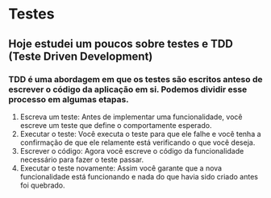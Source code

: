 # Testes

## Hoje estudei um poucos sobre testes e TDD (Teste Driven Development)

### TDD é uma abordagem em que os testes são escritos anteso de escrever o código da aplicação em si. Podemos dividir esse processo em algumas etapas.
1. Escreva um teste: Antes de implementar uma funcionalidade, você escreve um teste que define o comportamente esperado.
2. Executar o teste: Você executa o teste para que ele falhe e você tenha a confirmação de que ele relamente está verificando o que você deseja.
3. Escrever o código: Agora você escreve o código da funcionalidade necessário para fazer o teste passar.
4. Executar o teste novamente: Assim você garante que a nova funcionalidade está funcionando e nada do que havia sido criado antes foi quebrado.

